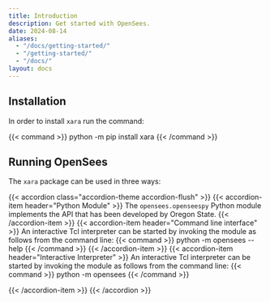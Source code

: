 ```yaml
---
title: Introduction
description: Get started with OpenSees.
date: 2024-08-14
aliases:
  - "/docs/getting-started/"
  - "/getting-started/"
  - "/docs/"
layout: docs
---
```


## Installation

In order to install `xara` run the command:

{{< command >}}
python -m pip install xara
{{< /command >}}

## Running OpenSees

The `xara` package can be used in three ways:

{{< accordion class="accordion-theme accordion-flush" >}}
  {{< accordion-item header="Python Module" >}}
    The `opensees.openseespy` Python module implements the API that has been developed by Oregon State.
  {{< /accordion-item >}}
  {{< accordion-item header="Command line interface" >}}
    An interactive Tcl interpreter can be started by invoking the module as follows from the command line:
    {{< command >}}
    python -m opensees --help
    {{< /command >}}
  {{< /accordion-item >}}
  {{< accordion-item header="Interactive Interpreter" >}}
    An interactive Tcl interpreter can be started by invoking the module as follows from the command line:
    {{< command >}}
    python -m opensees
    {{< /command >}}

  {{< /accordion-item >}}
{{< /accordion >}}


